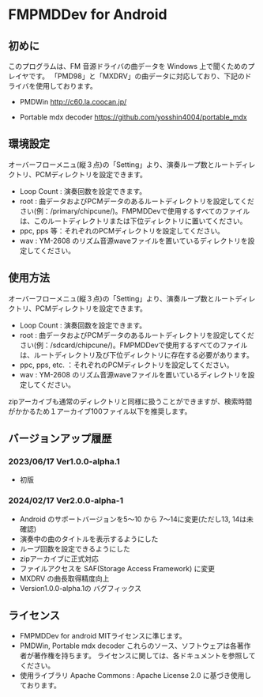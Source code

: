 # FMPMDDev for Android

## 初めに
このプログラムは、FM 音源ドライバの曲データを Windows 上で聞くためのプレイヤです。
「PMD98」と「MXDRV」の曲データに対応しており、下記のドライバを使用しております。

* PMDWin
http://c60.la.coocan.jp/

* Portable mdx decoder
https://github.com/yosshin4004/portable_mdx


## 環境設定
オーバーフローメニュ(縦３点)の「Setting」より、演奏ループ数とルートディレクトリ、PCMディレクトリを設定できます。
* Loop Count : 演奏回数を設定できます。
* root : 曲データおよびPCMデータのあるルートディレクトリを設定してください(例：/primary/chipcune/)。FMPMDDevで使用するすべてのファイルは、このルートディレクトリまたは下位ディレクトリに置いてください。
* ppc, pps 等：それぞれのPCMディレクトリを設定してください。
* wav : YM-2608 のリズム音源waveファイルを置いているディレクトリを設定してください。


## 使用方法
オーバーフローメニュ(縦３点)の「Setting」より、演奏ループ数とルートディレクトリ、PCMディレクトリを設定できます。
* Loop Count : 演奏回数を設定できます。
* root : 曲データおよびPCMデータのあるルートディレクトリを設定してください(例：/sdcard/chipcune/)。FMPMDDevで使用するすべてのファイルは、ルートディレクトリ及び下位ディレクトリに存在する必要があります。
* ppc, pps, etc. ：それぞれのPCMディレクトリを設定してください。
* wav : YM-2608 のリズム音源waveファイルを置いているディレクトリを設定してください。
  
zipアーカイブも通常のディレクトリと同様に扱うことができますが、検索時間がかかるため１アーカイブ100ファイル以下を推奨します。


## バージョンアップ履歴
### 2023/06/17 Ver1.0.0-alpha.1
* 初版
### 2024/02/17 Ver2.0.0-alpha-1
* Android のサポートバージョンを5～10 から 7～14に変更(ただし13, 14は未確認)
* 演奏中の曲のタイトルを表示するようにした
* ループ回数を設定できるようにした
* zipアーカイブに正式対応
* ファイルアクセスを SAF(Storage Access Framework) に変更     
* MXDRV の曲長取得精度向上
* Version1.0.0-alpha.1の バグフィックス
 
## ライセンス
* FMPMDDev for android
 MITライセンスに準じます。
* PMDWin, Portable mdx decoder
 これらのソース、ソフトウェアは各著作者が著作権を持ちます。 ライセンスに関しては、各ドキュメントを参照してください。
* 使用ライブラリ
 Apache Commons : Apache License 2.0 に基づき使用しております。
